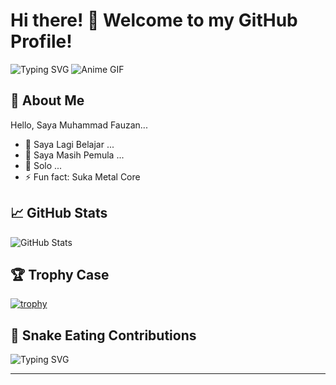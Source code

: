 # Hi there! 👋 Welcome to my GitHub Profile!
![Typing SVG](https://readme-typing-svg.herokuapp.com?color=%2336BCF7&lines=Full-stack+Developer;Open-source+Enthusiast;Anime+Lover+%F0%9F%8C%9F;Always+Learning+New+Things)
![Anime GIF](https://media.giphy.com/media/X8xTHb8JVXwRi/giphy.gif?cid=ecf05e47v3y56fj1vvn9o0oj1dkhpflvodb8be8p0w4gc2yq&ep=v1_gifs_search&rid=giphy.gif&ct=g)

## 🌟 About Me

Hello, Saya Muhammad Fauzan...

- 🔭 Saya Lagi Belajar ...
- 🌱 Saya Masih Pemula ...
- 👯 Solo ...
- ⚡ Fun fact: Suka Metal Core

## 📈 GitHub Stats

![GitHub Stats](https://github-readme-stats.vercel.app/api?username=mhmmdffzz&show_icons=true&theme=radical)

## 🏆 Trophy Case

[![trophy](https://github-profile-trophy.vercel.app/?username=mhmmdffzz&theme=onedark)](https://github.com/ryo-ma/github-profile-trophy)

## 🐍 Snake Eating Contributions

![Typing SVG](https://readme-typing-svg.herokuapp.com?color=%2336BCF7&lines=Full-stack+Developer;Open-source+Enthusiast;Anime+Lover+%F0%9F%8C%9F;Always+Learning+New+Things)

---
